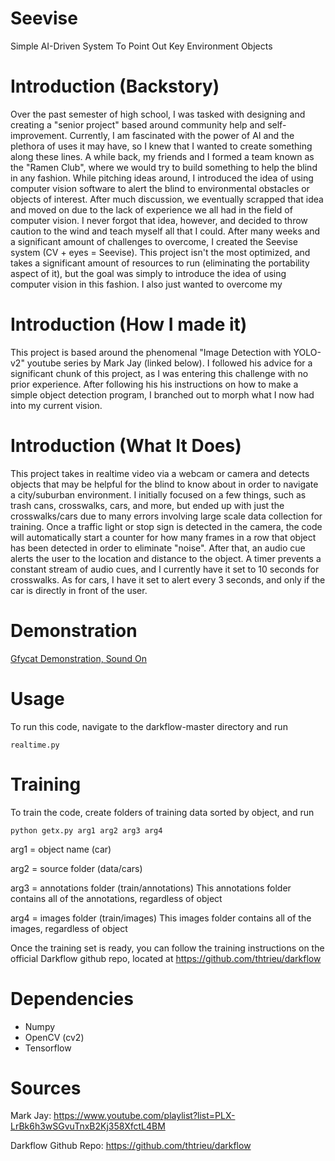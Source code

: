 # Seevise
Simple AI-Driven System To Point Out Key Environment Objects


# Introduction (Backstory)
Over the past semester of high school, I was tasked with designing and creating a "senior project" based around community help and self-improvement. Currently, I am fascinated with the power of AI and the plethora of uses it may have, so I knew that I wanted to create something along these lines. A while back, my friends and I formed a team known as the "Ramen Club", where we would try to build something to help the blind in any fashion. While pitching ideas around, I introduced the idea of using computer vision software to alert the blind to environmental obstacles or objects of interest. After much discussion, we eventually scrapped that idea and moved on due to the lack of experience we all had in the field of computer vision. I never forgot that idea, however, and decided to throw caution to the wind and teach myself all that I could. After many weeks and a significant amount of challenges to overcome, I created the Seevise system (CV + eyes = Seevise). This project isn't the most optimized, and takes a significant amount of resources to run (eliminating the portability aspect of it), but the goal was simply to introduce the idea of using computer vision in this fashion. I also just wanted to overcome my 

# Introduction (How I made it)
This project is based around the phenomenal "Image Detection with YOLO-v2" youtube series by Mark Jay (linked below). I followed his advice for a significant chunk of this project, as I was entering this challenge with no prior experience. After following his his instructions on how to make a simple object detection program, I branched out to morph what I now had into my current vision. 

# Introduction (What It Does)
This project takes in realtime video via a webcam or camera and detects objects that may be helpful for the blind to know about in order to navigate a city/suburban environment. I initially focused on a few things, such as trash cans, crosswalks, cars, and more, but ended up with just the crosswalks/cars due to many errors involving large scale data collection for training. Once a traffic light or stop sign is detected in the camera, the code will automatically start a counter for how many frames in a row that object has been detected in order to eliminate "noise". After that, an audio cue alerts the user to the location and distance to the object. A timer prevents a constant stream of audio cues, and I currently have it set to 10 seconds for crosswalks. As for cars, I have it set to alert every 3 seconds, and only if the car is directly in front of the user. 

# Demonstration
[Gfycat Demonstration, Sound On](https://gfycat.com/unconsciouslavishamphiuma)

# Usage
To run this code, navigate to the darkflow-master directory and run 
```
realtime.py
```
# Training
To train the code, create folders of training data sorted by object, and run 
```
python getx.py arg1 arg2 arg3 arg4
```
arg1 = object name (car)

arg2 = source folder (data/cars)

arg3 = annotations folder (train/annotations) This annotations folder contains all of the annotations, regardless of object

arg4 = images folder (train/images) This images folder contains all of the images, regardless of object

Once the training set is ready, you can follow the training instructions on the official Darkflow github repo, located at https://github.com/thtrieu/darkflow

# Dependencies
- Numpy
- OpenCV (cv2)
- Tensorflow

# Sources
Mark Jay: https://www.youtube.com/playlist?list=PLX-LrBk6h3wSGvuTnxB2Kj358XfctL4BM

Darkflow Github Repo: https://github.com/thtrieu/darkflow
